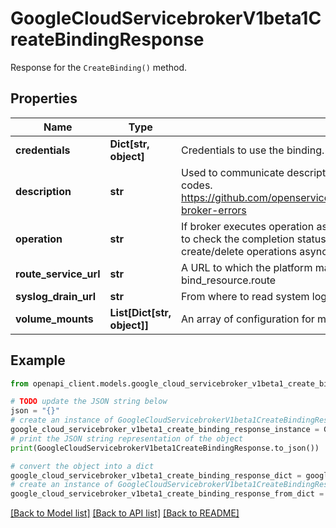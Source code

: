 # GoogleCloudServicebrokerV1beta1CreateBindingResponse

Response for the `CreateBinding()` method.

## Properties

Name | Type | Description | Notes
------------ | ------------- | ------------- | -------------
**credentials** | **Dict[str, object]** | Credentials to use the binding. | [optional] 
**description** | **str** | Used to communicate description of the response. Usually for non-standard error codes. https://github.com/openservicebrokerapi/servicebroker/blob/master/spec.md#service-broker-errors | [optional] 
**operation** | **str** | If broker executes operation asynchronously, this is the operation ID that can be polled to check the completion status of said operation. This broker always executes all create/delete operations asynchronously. | [optional] 
**route_service_url** | **str** | A URL to which the platform may proxy requests for the address sent with bind_resource.route | [optional] 
**syslog_drain_url** | **str** | From where to read system logs. | [optional] 
**volume_mounts** | **List[Dict[str, object]]** | An array of configuration for mounting volumes. | [optional] 

## Example

```python
from openapi_client.models.google_cloud_servicebroker_v1beta1_create_binding_response import GoogleCloudServicebrokerV1beta1CreateBindingResponse

# TODO update the JSON string below
json = "{}"
# create an instance of GoogleCloudServicebrokerV1beta1CreateBindingResponse from a JSON string
google_cloud_servicebroker_v1beta1_create_binding_response_instance = GoogleCloudServicebrokerV1beta1CreateBindingResponse.from_json(json)
# print the JSON string representation of the object
print(GoogleCloudServicebrokerV1beta1CreateBindingResponse.to_json())

# convert the object into a dict
google_cloud_servicebroker_v1beta1_create_binding_response_dict = google_cloud_servicebroker_v1beta1_create_binding_response_instance.to_dict()
# create an instance of GoogleCloudServicebrokerV1beta1CreateBindingResponse from a dict
google_cloud_servicebroker_v1beta1_create_binding_response_from_dict = GoogleCloudServicebrokerV1beta1CreateBindingResponse.from_dict(google_cloud_servicebroker_v1beta1_create_binding_response_dict)
```
[[Back to Model list]](../README.md#documentation-for-models) [[Back to API list]](../README.md#documentation-for-api-endpoints) [[Back to README]](../README.md)


